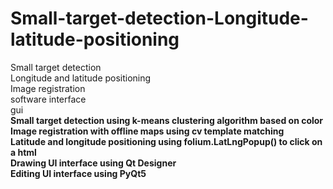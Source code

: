 # Small-target-detection-Longitude-latitude-positioning
Small target detection  
Longitude and latitude positioning  
Image registration   
software interface  
gui  
**Small target detection using k-means clustering algorithm based on color**  
**Image registration with offline maps using cv template matching**  
**Latitude and longitude positioning using folium.LatLngPopup() to click on a html**  
**Drawing UI interface using Qt Designer**  
**Editing UI interface using PyQt5**  
